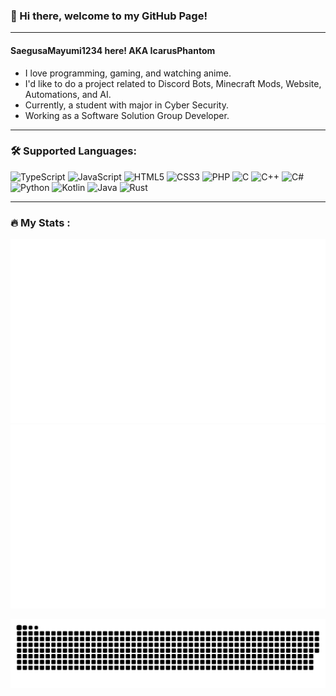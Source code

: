 ### 👋 Hi there, welcome to my GitHub Page!

---

#### SaegusaMayumi1234 here! AKA IcarusPhantom
- I love programming, gaming, and watching anime.
- I'd like to do a project related to Discord Bots, Minecraft Mods, Website, Automations, and AI.
- Currently, a student with major in Cyber Security.
- Working as a Software Solution Group Developer.

---

### 🛠️ Supported Languages:
<div>
  <img alt="TypeScript" src="https://img.shields.io/badge/-TypeScript-3178C6?style=flat-square&logo=typescript&logoColor=white" />
  <img alt="JavaScript" src="https://img.shields.io/badge/-JavaScript-F7DF1E?style=flat-square&logo=javascript&logoColor=white" />
  <img alt="HTML5" src="https://img.shields.io/badge/-HTML5-E34F26?style=flat-square&logo=html5&logoColor=white" />
  <img alt="CSS3" src="https://img.shields.io/badge/-CSS3-1572B6?style=flat-square&logo=css3&logoColor=white" />
  <img alt="PHP" src="https://img.shields.io/badge/-PHP-777BB4?style=flat-square&logo=php&logoColor=white" />
  <img alt="C" src="https://img.shields.io/badge/-C-A8B9CC?style=flat-square&logo=c&logoColor=white" />
  <img alt="C++" src="https://img.shields.io/badge/-C++-00599C?style=flat-square&logo=cplusplus&logoColor=white" />
  <img alt="C#" src="https://img.shields.io/badge/-C%23-512BD4?style=flat-square&logo=csharp&logoColor=white" />
  <img alt="Python" src="https://img.shields.io/badge/-Python-3776AB?style=flat-square&logo=python&logoColor=white" />
  <img alt="Kotlin" src="https://img.shields.io/badge/-Kotlin-7F52FF?style=flat-square&logo=kotlin&logoColor=white" />
  <img alt="Java" src="https://img.shields.io/badge/-Java-437291?style=flat-square&logo=openjdk&logoColor=white" />
  <img alt="Rust" src="https://img.shields.io/badge/-Rust-000000?style=flat-square&logo=rust&logoColor=white" />
</div>

---

### 🔥 My Stats :
<p align="center" width="100%">
  <picture>
    <source media="(prefers-color-scheme: dark)" srcset="https://raw.githubusercontent.com/SaegusaMayumi1234/SaegusaMayumi1234/github-stats/overview.svg#gh-dark-mode-only"  />
    <source media="(prefers-color-scheme: light), (prefers-color-scheme: no-preference)" srcset="https://raw.githubusercontent.com/SaegusaMayumi1234/SaegusaMayumi1234/github-stats/overview.svg#gh-light-mode-only" />
    <img alt="github-stats" src="https://raw.githubusercontent.com/SaegusaMayumi1234/SaegusaMayumi1234/github-stats/overview.svg" />
  </picture>

  <picture>
    <source media="(prefers-color-scheme: dark)" srcset="https://raw.githubusercontent.com/SaegusaMayumi1234/SaegusaMayumi1234/github-stats/languages.svg#gh-dark-mode-only"  />
    <source media="(prefers-color-scheme: light), (prefers-color-scheme: no-preference)" srcset="https://raw.githubusercontent.com/SaegusaMayumi1234/SaegusaMayumi1234/github-stats/languages.svg#gh-light-mode-only" />
    <img alt="github-stats" src="https://raw.githubusercontent.com/SaegusaMayumi1234/SaegusaMayumi1234/github-stats/languages.svg" />
  </picture>
</p>

<p align="center" width="100%">
  <picture>
    <source media="(prefers-color-scheme: dark)" srcset="https://raw.githubusercontent.com/SaegusaMayumi1234/SaegusaMayumi1234/github-contribution-grid-snake/snake-dark.svg" />
    <source media="(prefers-color-scheme: light)" srcset="https://raw.githubusercontent.com/SaegusaMayumi1234/SaegusaMayumi1234/github-contribution-grid-snake/snake.svg" />
    <img alt="github-snake" src="https://raw.githubusercontent.com/SaegusaMayumi1234/SaegusaMayumi1234/github-contribution-grid-snake/snake.svg" />
  </picture>
</p>

